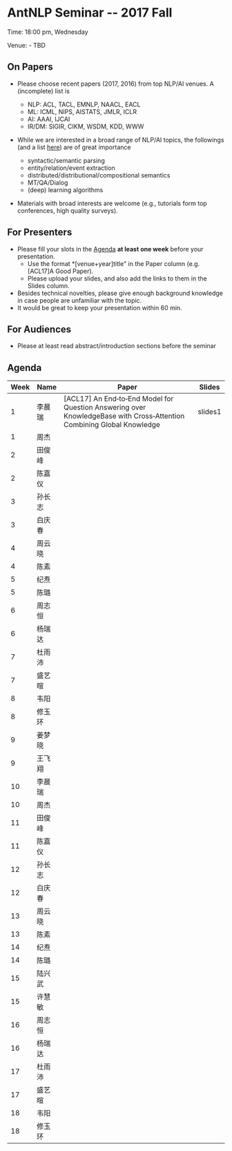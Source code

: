 # AntNLP Seminar -- 2017 Fall

Time: 18:00 pm, Wednesday

Venue: - TBD

## On Papers
- Please choose recent papers (2017, 2016) from top NLP/AI venues. A (incomplete) list is
  - NLP: ACL, TACL, EMNLP, NAACL, EACL  
  - ML:  ICML, NIPS, AISTATS, JMLR, ICLR  
  - AI:  AAAI, IJCAI  
  - IR/DM: SIGIR, CIKM, WSDM, KDD, WWW  
- While we are interested in a broad range of NLP/AI topics, the followings 
(and a list [here](https://slack-files.com/T22T1UP8Q-F726RJERH-9a39cc3d9a)) are of great importance
  - syntactic/semantic parsing  
  - entity/relation/event extraction  
  - distributed/distributional/compositional semantics
  - MT/QA/Dialog  
  - (deep) learning algorithms  

- Materials with broad interests are welcome (e.g., tutorials form top conferences, high quality surveys).  

## For Presenters
- Please fill your slots in the [Agenda](Agenda) **at least one week** before your presentation.  
  - Use the format *[venue+year]title" in the Paper column (e.g. [ACL17]A Good Paper).   
  - Please upload your slides, and also add the links to them in the Slides column.  
- Besides technical novelties, please give enough background knowledge in case people are unfamiliar with the topic.    
- It would be great to keep your presentation within 60 min.   

## For Audiences   
- Please at least read abstract/introduction sections before the seminar  

## Agenda 

Week | Name | Paper | Slides
---- | ---- | ----- | ------
1    |李晨瑞 | [ACL17] An End‐to‐End Model for Question Answering over </br> KnowledgeBase with Cross‐Attention Combining Global Knowledge | slides1
1    |周杰   |   | 
2    |田俊峰 |  |
2    |陈嘉仪 |  |
3    |孙长志 |  |
3    |白庆春 |  |
4    |周云晓 |  |
4    |陈素   |  |
5    |纪焘   |  |
5    |陈璐   |  |
6    |周志恒 |  |
6    |杨瑞达 |  |
7    |杜雨沛 |  |
7    |盛艺暄 |  |
8    |韦阳   |  |
8    |修玉环 |  |
9    |姜梦晓 |  |
9    |王飞翔 |  |
10    |李晨瑞 |  |
10    |周杰   |   | 
11    |田俊峰 |  |
11    |陈嘉仪 |  |
12    |孙长志 |  |
12    |白庆春 |  |
13    |周云晓 |  |
13    |陈素   |  |
14    |纪焘   |  |
14    |陈璐   |  |
15    |陆兴武 |  |
15    |许慧敏 |  |
16    |周志恒 |  |
16    |杨瑞达 |  |
17    |杜雨沛 |  |
17    |盛艺暄 |  |
18    |韦阳   |  |
18    |修玉环 |  |











